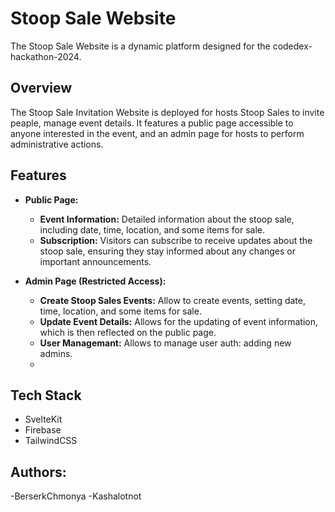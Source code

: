 # Stoop Sale Website
The Stoop Sale Website is a dynamic platform designed for the codedex-hackathon-2024.

## Overview
The Stoop Sale Invitation Website is deployed for hosts Stoop Sales to invite peaple, manage event details. It features a public page accessible to anyone interested in the event, and an admin page for hosts to perform administrative actions.

## Features
- **Public Page:**
  - **Event Information:** Detailed information about the stoop sale, including date, time, location, and some items for sale.
  - **Subscription:** Visitors can subscribe to receive updates about the stoop sale, ensuring they stay informed about any changes or important announcements.

- **Admin Page (Restricted Access):**
  - **Create Stoop Sales Events:** Allow to create events, setting date, time, location, and some items for sale.
  - **Update Event Details:** Allows for the updating of event information, which is then reflected on the public page.
  - **User Managemant:** Allows to manage user auth: adding new admins.
  - 
## Tech Stack
- SvelteKit
- Firebase
- TailwindCSS

## Authors:
-BerserkChmonya
-Kashalotnot


